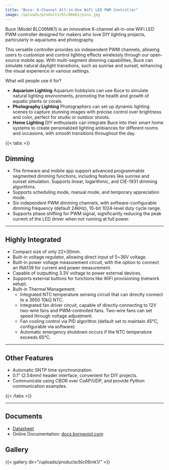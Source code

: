 ```yaml
---
title: "Buce: 6-Channel All-in-One WiFi LED PWM Controller"
image: /uploads/products/blc06mk1/pins.jpg
---
```



Buce (Model BLC06MK1) is an innovative 6-channel all-in-one WiFi LED PWM controller designed for makers who love DIY lighting projects, particularly in aquariums and photography.

This versatile controller provides six independent PWM channels, allowing users to customize and control lighting effects wirelessly through our open-source mobile app. With multi-segment dimming capabilities, Buce can simulate natural daylight transitions, such as sunrise and sunset, enhancing the visual experience in various settings.


What will people use it for?

* **Aquarium Lighting**
    Aquarium hobbyists can use Buce to simulate natural lighting environments, promoting the health and growth of aquatic plants or corals.
* **Photography Lighting**
    Photographers can set up dynamic lighting scenes to capture stunning images with precise control over brightness and color, perfect for studio or outdoor shoots.
* **Home Lighting**
    DIY enthusiasts can integrate Buce into their smart home systems to create personalized lighting ambiances for different rooms and occasions, with smooth transitions throughout the day.

{{< tabs >}}

## Dimming

- The firmware and mobile app support advanced programmable segmented dimming functions, including features like sunrise and sunset simulation. Supports linear, logarithmic, and CIE-1931 dimming algorithms.
- Supports scheduling mode, manual mode, and temporary appreciation mode.
- Six independent PWM dimming channels, with software-configurable dimming frequency (default 24kHz), 10-bit 1024-level duty cycle range.
- Supports phase shifting for PWM signal, significantly reducing the peak current of the LED driver when not running at full power.


---

## Highly Integrated

* Compact size of only 22×30mm.
* Built-in voltage regulator, allowing direct input of 5~36V voltage.
* Built-in power voltage measurement circuit, with the option to connect an INA139 for current and power measurement.
* Capable of outputting 3.3V voltage to power external devices.
* Supports external buttons for functions like WiFi provisioning (network setup).
* Built-in Thermal Management:
    * Integrated NTC temperature sensing circuit that can directly connect to a 3950 10kΩ NTC.
    * Integrated fan driver circuit, capable of directly connecting to 12V two-wire fans and PWM-controlled fans. 
      Two-wire fans can set speed through voltage adjustment.
    * Fan cooling control via PID algorithm (default set to maintain 45°C, configurable via software). 
    * Automatic emergency shutdown occurs if the NTC temperature exceeds 65°C.

---

## Other Features

* Automatic SNTP time synchronization.
* 0.1” (2.54mm) header interface, convenient for DIY projects.
* Communicate using CBOR over CoAP/UDP, and provide Python communication examples.

{{< /tabs >}}

---

## Documents

* [Datasheet](https://github.com/oldrev/borneo/tree/master/hw/datasheets)
* Online Documentation: [docs.borneoiot.com](https://docs.borneoiot.com/hardwares/buce)


## Gallery

{{< gallery dir="/uploads/products/blc06mk1/" >}} 